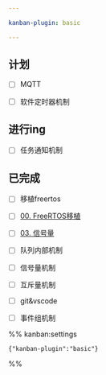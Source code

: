 ```yaml
---

kanban-plugin: basic

---
```


## 计划

- [ ] MQTT
- [ ] 软件定时器机制


## 进行ing

- [ ] 任务通知机制


## 已完成

- [ ] 移植freertos
- [ ] [00. FreeRTOS移植](../02.%20FreeRTOS/00.%20FreeRTOS移植.md)
- [ ] [03. 信号量](../03.%20FreeRTOS内部机制/03.%20信号量.md)
- [ ] 队列内部机制
- [ ] 信号量机制
- [ ] 互斥量机制
- [ ] git&vscode
- [ ] 事件组机制




%% kanban:settings
```
{"kanban-plugin":"basic"}
```
%%